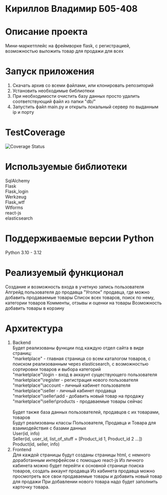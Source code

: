 # Кириллов Владимир Б05-408
# Описание проекта
Мини-маркетплейс на фреймворке flask, с регистрацией, возможностью выложить товар для продажи для всех
# Запуск приложения
1. Скачать архив со всеми файлами, или клонировать репозиторий
2. Установить необходимые библиотеки
3. При необходимости очистить базу данных просто удалить соответствующий файл из папки "db/"
4. Запустить файл main.py и открыть локальный сервер по выданным ip и порту
# TestCoverage
![Coverage Status]()

# Используемые библиотеки
SqlAlchemy\
Flask\
Flask_login\
Werkzeug\
Flask_wtf\
Wtforms\
react-js\
elasticsearch
# Поддерживаемые версии Python
Python 3.10 - 3.12
# Реализуемый функционал
Создание и возможность входа в учетную запись пользователя
Апгрейд пользователя до продавца
"Уголок" продавца, где можно добавить продаваемые товары
Список всех товаров, поиск по нему, категории товаров
Комменты, отзывы и оценки на товары
Возможность добавить товары в корзину

# Архитектура
1) Backend\
Будет реализованы функции под каждую отдел сайта в виде страниц:\
"marketplace" - главная страница со всем каталогом товаров, с поиском реализованным через elasticsearch, с возможностью сортировки товаров и выбора категорий\
"marketplace"\login - вход в аккаунт существующего пользователя\
"marketplace"\register - регистрация нового пользователя\
"marketplace"\account - личный кабинет пользователя\
"marketplace"\seller - личный кабинет продавца \
"marketplace"\seller\add - добавить новый товар на продажу\
"marketplace"\seller\products - продаваемые товары сейчас\
\
Будет также база данных пользователей, продавцов с их товарами, товаров\
Будут реализованы классы Пользователя, Продавца и Товара для взаимодействия с базами данных\
User(id, info)\
Seller(id, user_id, list_of_stuff = [Product_id 1, Product_id 2 ...])\
Product(id, seller, info)
2) Frontend\
Для каждой страницы будут созданы страницы html, с немного доработанным интерфейсом с помощью react-js
Из личного кабинета можно будет перейти к основной странице поиска товаров, создать аккаунт продавца
Из кабинета продавца можно просмотреть все свои продаваемые товары и добавить новый товар для продажи
При добавлении нового товара надо будет заполнить карточку товара.